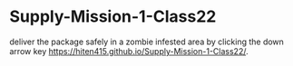 # Supply-Mission-1-Class22
deliver the package safely in a zombie infested area by clicking the down arrow key
 https://hiten415.github.io/Supply-Mission-1-Class22/.
